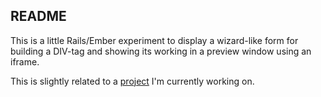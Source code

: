 ## README

This is a little Rails/Ember experiment to display a wizard-like form
for building a DIV-tag and showing its working in a preview window
using an iframe.

This is slightly related to a [project](http://www.pwl.philips.com) I'm currently working on.

